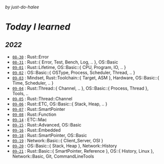 ###### _by just-do-halee_

# _Today I learned_

## **_2022_**

- [`08-30`](./2022/0830/README.md) : Rust::Error
- [`08-31`](./2022/0831/README.md) : Rust::{ Error, Test, Bench, Log, .. }, OS::Basic
- [`09-01`](./2022/0901/README.md) : Rust::Lifetime, OS::Basic::{ CPU, Program, IO, .. }
- [`09-02`](./2022/0902/README.md) : OS::Basic::{ OSType, Process, Scheduler, Thread, .. }
- [`09-03`](./2022/0903/README.md) : Mindset, Rust::Toolchain::{ Target, ASM }, Hardware, OS::Basic::{ Time, Scheduler, .. }
- [`09-04`](./2022/0904/README.md) : Rust::Thread::{ Channel, .. }, OS::Basic::{ Process, Thread }, Tools, ..
- [`09-05`](./2022/0905/README.md) : Rust::Thread::Channel
- [`09-06`](./2022/0906/README.md) : Rust::ETC, OS::Basic::{ Stack, Heap, .. }
- [`09-07`](./2022/0907/README.md) : Rust::SmartPointer
- [`09-08`](./2022/0908/README.md) : Rust::Function
- [`09-14`](./2022/0914/README.md) : ETC::Mac
- [`09-15`](./2022/0915/README.md) : Rust::Advanced, OS::Basic
- [`09-16`](./2022/0916/README.md) : Rust::Embedded
- [`09-18`](./2022/0918/README.md) : Rust::SmartPointer, OS::Basic
- [`09-19`](./2022/0919/README.md) : Network::Basic::{ Client_Server, OSI }
- [`09-20`](./2022/0920/README.md) : OS::Basic::{ Stack, Heap }, Network::History
- [`09-21`](./2022/0921/README.md) : Rust::Basic::{ SmartPointer, Reference }, OS::{ History, Linux }, Network::Basic, Git, CommandLineTools
